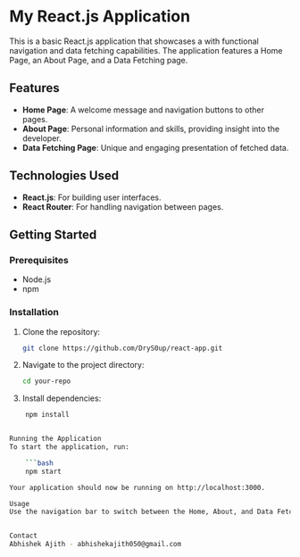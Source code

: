 # My React.js Application

This is a basic React.js application that showcases a with functional navigation and data fetching capabilities. The application features a Home Page, an About Page, and a Data Fetching page.

## Features

- **Home Page**: A welcome message and navigation buttons to other pages.
- **About Page**: Personal information and skills, providing insight into the developer.
- **Data Fetching Page**: Unique and engaging presentation of fetched data.

## Technologies Used

- **React.js**: For building user interfaces.
- **React Router**: For handling navigation between pages.

## Getting Started

### Prerequisites

- Node.js
- npm

### Installation

1. Clone the repository:

   ```bash
   git clone https://github.com/DryS0up/react-app.git

   ```

2. Navigate to the project directory:
   ```bash
   cd your-repo
   ```
3. Install dependencies:

````bash
    npm install


Running the Application
To start the application, run:

    ```bash
    npm start

Your application should now be running on http://localhost:3000.

Usage
Use the navigation bar to switch between the Home, About, and Data Fetching pages. The Home Page greets users and explains the purpose of the application. The About Page provides personal information, and the Data Fetching page displays unique data.


Contact
Abhishek Ajith - abhishekajith050@gmail.com
````
